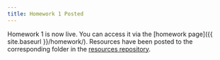 ```yaml
---
title: Homework 1 Posted
---
```


Homework 1 is now live.
You can access it via the [homework page]({{ site.baseurl }}/homework/).
Resources have been posted to the corresponding folder in the [resources repository](https://github.com/usc-csci104-fall2020/resources).
